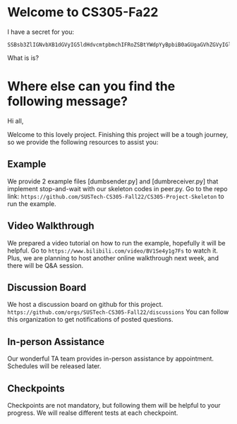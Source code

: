 # Welcome to CS305-Fa22

I have a secret for you:
```
SSBsb3ZlIGNvbXB1dGVyIG5ldHdvcmtpbmchIFRoZSBtYWdpYyBpbiB0aGUgaGVhZGVyIGlzIDUyMzA1IQ==
```
What is is?

# Where else can you find the following message?

Hi all,

Welcome to this lovely project. Finishing this project will be a tough journey, so we provide the following resources to assist you:

## Example
We provide 2 example files [dumbsender.py] and [dumbreceiver.py] that implement stop-and-wait with our skeleton codes in peer.py. Go to the repo link: `https://github.com/SUSTech-CS305-Fall22/CS305-Project-Skeleton` to run the example.

## Video Walkthrough
We prepared a video tutorial on how to run the example, hopefully it will be helpful. Go to `https://www.bilibili.com/video/BV1Se4y1g7Fs` to watch it. Plus, we are planning to host another online walkthrough next week, and there will be Q&A session.

## Discussion Board
We host a discussion board on github for this project. `https://github.com/orgs/SUSTech-CS305-Fall22/discussions` You can follow this organization to get notifications of posted questions.

## In-person Assistance
Our wonderful TA team provides in-person assistance by appointment. Schedules will be released later.

## Checkpoints
Checkpoints are not mandatory, but following them will be helpful to your progress. We will realse different tests at each checkpoint.
